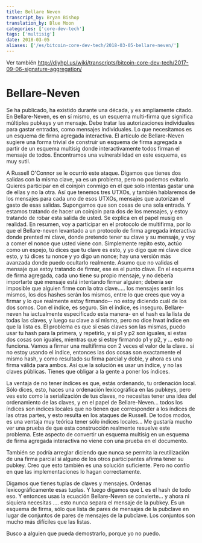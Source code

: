 ```yaml
---
title: Bellare Neven 
transcript_by: Bryan Bishop
translation_by: Blue Moon
categories: ['core-dev-tech']
tags: ['multisig']
date: 2018-03-05
aliases: ['/es/bitcoin-core-dev-tech/2018-03-05-bellare-neven/']
---
```


Ver también <http://diyhpl.us/wiki/transcripts/bitcoin-core-dev-tech/2017-09-06-signature-aggregation/>

# Bellare-Neven

Se ha publicado, ha existido durante una década, y es ampliamente citado. En Bellare-Neven, es en sí mismo, es un esquema multi-firma que significa múltiples pubkeys y un mensaje. Debe tratar las autorizaciones individuales para gastar entradas, como mensajes individuales. Lo que necesitamos es un esquema de firma agregada interactiva. El artículo de Bellare-Neven sugiere una forma trivial de construir un esquema de firma agregada a partir de un esquema multisig donde interactivamente todos firman el mensaje de todos. Encontramos una vulnerabilidad en este esquema, es muy sutil.

A Russell O'Connor se le ocurrió este ataque. Digamos que tienes dos salidas con la misma clave, ya es un problema, pero no podemos evitarlo. Quieres participar en el coinjoin conmigo en el que solo intentas gastar una de ellas y no la otra. Así que tenemos tres UTXOs, y también hablaremos de los mensajes para cada uno de esos UTXOs, mensajes que autorizan el gasto de esas salidas. Supongamos que son cosas de una sola entrada. Y estamos tratando de hacer un coinjoin para dos de los mensajes, y estoy tratando de robar esta salida de usted. Se explica en el papel musig en realidad. En resumen, voy a participar en el protocolo de multifirma, por lo que el Bellare-neven levantado a un protocolo de firma agregada interactiva donde prented mi clave, donde pretendo tener su clave y su mensaje, y voy a comer el nonce que usted viene con. Simplemente repito esto, actúo como un espejo, tú dices que tu clave es esto, y yo digo que mi clave dice esto, y tú dices tu nonce y yo digo un nonce; hay una versión más avanzada donde puedo ocultarlo realmente. Asumo que no validas el mensaje que estoy tratando de firmar, ese es el punto clave. En el esquema de firma agregada, cada uno tiene su propio mensaje, y no debería importarte qué mensaje está intentando firmar alguien; debería ser imposible que alguien firme con la otra clave..... los mensajes serán los mismos, los dos hashes serán los mismos, entre lo que crees que voy a firmar y lo que realmente estoy firmando-- no estoy diciendo cuál de los dos somos. Con el índice, es seguro. Sin el índice, es inseguro. Bellare-neven ha iactualmente especificado esta manera- en el hash es la lista de todas las claves, y luego su clave a sí mismo, pero no dice hwat índice en que la lista es. El problema es que si esas claves son las mismas, puedo usar tu hash para la primera, y repetirlo, y si p1 y p2 son iguales, si estas dos cosas son iguales, mientras que si estoy firmando p1 y p2, y ... esto no funciona. Vamos a firmar una multifirma con 2 veces el valor de la clave.. si no estoy usando el índice, entonces las dos cosas son exactamente el mismo hash, y como resultado su firma parcial y doble, y ahora es una firma válida para ambos. Así que la solución es usar un índice, y no las claves públicas. Tienes que obligar a la gente a poner los índices.

La ventaja de no tener índices es que, estás ordenando, tu ordenación local. Sólo dices, esto, haces una ordenación lexicográfica en las pubkeys, pero ves esto como la serialización de tus claves, no necesitas tener una idea del ordenamiento de las claves, y en el papel de Bellare-Neven... todos los índices son índices locales que no tienen que corresponder a los índices de las otras partes, y esto resulta en los ataques de Russell. De todos modos, es una ventaja muy teórica tener sólo índices locales... Me gustaría mucho ver una prueba de que esta construcción realmente resuelve este problema. Este aspecto de convertir un esquema multisig en un esquema de firma agregada interactiva no viene con una prueba en el documento.

También se podría arreglar diciendo que nunca se permita la reutilización de una firma parcial si alguno de los otros participantes afirma tener su pubkey. Creo que esto también es una solución suficiente. Pero no confío en que las implementaciones lo hagan correctamente.

Digamos que tienes tuplas de claves y mensajes. Ordenas lexicográficamente esas tuplas. Y luego digamos que L es el hash de todo eso. Y entonces usas la ecuación Bellare-Neven se convierte... y ahora ni siquiera necesitas .... esto nunca separa el mensaje de la pubkey. Es un esquema de firma, sólo que lista de pares de mensajes de la pubclave en lugar de conjuntos de pares de mensajes de la pubclave. Los conjuntos son mucho más difíciles que las listas.

Busco a alguien que pueda demostrarlo, porque yo no puedo.
